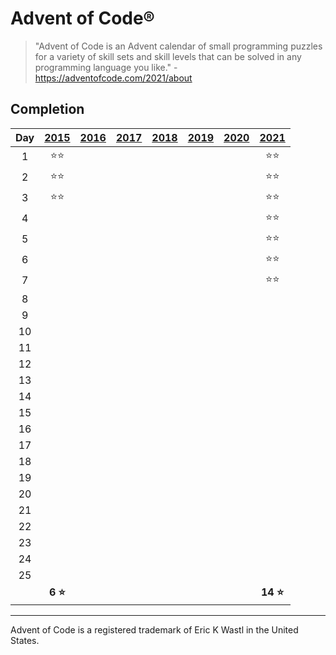 # Advent of Code®

> "Advent of Code is an Advent calendar of small programming puzzles for a variety of skill sets and skill levels that
> can be solved in any programming language you like." - https://adventofcode.com/2021/about

## Completion

| Day |    [2015]    | [2016] | [2017] | [2018] | [2019] | [2020] |    [2021]     |
|:---:|:------------:|:------:|:------:|:------:|:------:|:------:|:-------------:|
|  1  | :star::star: |        |        |        |        |        | :star::star:  |
|  2  | :star::star: |        |        |        |        |        | :star::star:  |
|  3  | :star::star: |        |        |        |        |        | :star::star:  |
|  4  |              |        |        |        |        |        | :star::star:  |
|  5  |              |        |        |        |        |        | :star::star:  |
|  6  |              |        |        |        |        |        | :star::star:  |
|  7  |              |        |        |        |        |        | :star::star:  |
|  8  |              |        |        |        |        |        |               |
|  9  |              |        |        |        |        |        |               |
| 10  |              |        |        |        |        |        |               |
| 11  |              |        |        |        |        |        |               |
| 12  |              |        |        |        |        |        |               |
| 13  |              |        |        |        |        |        |               |
| 14  |              |        |        |        |        |        |               |
| 15  |              |        |        |        |        |        |               |
| 16  |              |        |        |        |        |        |               |
| 17  |              |        |        |        |        |        |               |
| 18  |              |        |        |        |        |        |               |
| 19  |              |        |        |        |        |        |               |
| 20  |              |        |        |        |        |        |               |
| 21  |              |        |        |        |        |        |               |
| 22  |              |        |        |        |        |        |               |
| 23  |              |        |        |        |        |        |               |
| 24  |              |        |        |        |        |        |               |
| 25  |              |        |        |        |        |        |               |
|     | **6 :star:** |        |        |        |        |        | **14 :star:** |

---

Advent of Code is a registered trademark of Eric K Wastl in the United States.

[2015]: https://adventofcode.com/2015

[2016]: https://adventofcode.com/2016

[2017]: https://adventofcode.com/2017

[2018]: https://adventofcode.com/2018

[2019]: https://adventofcode.com/2019

[2020]: https://adventofcode.com/2020

[2021]: https://adventofcode.com/2021
